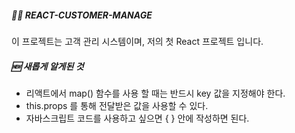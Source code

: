 ##### 👋🏻 REACT-CUSTOMER-MANAGE
이 프로젝트는 고객 관리 시스템이며, 저의 첫 React 프로젝트 입니다.
<br/>


##### 🆕 새롭게 알게된 것
-  리액트에서 map() 함수를 사용 할 때는 반드시 key 값을 지정해야 한다.
- this.props 를 통해 전달받은 값을 사용할 수 있다.
- 자바스크립트 코드를 사용하고 싶으면 { } 안에 작성하면 된다.
